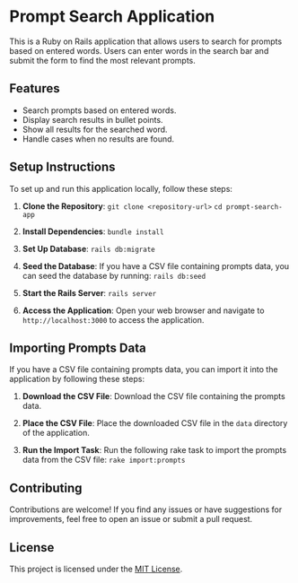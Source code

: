 # Prompt Search Application

This is a Ruby on Rails application that allows users to search for prompts based on entered words. Users can enter words in the search bar and submit the form to find the most relevant prompts.

## Features

- Search prompts based on entered words.
- Display search results in bullet points.
- Show all results for the searched word.
- Handle cases when no results are found.

## Setup Instructions

To set up and run this application locally, follow these steps:

1. **Clone the Repository**: 
`git clone <repository-url>`
`cd prompt-search-app`


2. **Install Dependencies**: 
`bundle install`


3. **Set Up Database**: 
`rails db:migrate`


4. **Seed the Database**: 
If you have a CSV file containing prompts data, you can seed the database by running:
`rails db:seed`


5. **Start the Rails Server**: 
`rails server`

6. **Access the Application**: 
Open your web browser and navigate to `http://localhost:3000` to access the application.

## Importing Prompts Data

If you have a CSV file containing prompts data, you can import it into the application by following these steps:

1. **Download the CSV File**: 
Download the CSV file containing the prompts data.

2. **Place the CSV File**: 
Place the downloaded CSV file in the `data` directory of the application.

3. **Run the Import Task**: 
Run the following rake task to import the prompts data from the CSV file:
`rake import:prompts`


## Contributing

Contributions are welcome! If you find any issues or have suggestions for improvements, feel free to open an issue or submit a pull request.

## License

This project is licensed under the [MIT License](LICENSE).